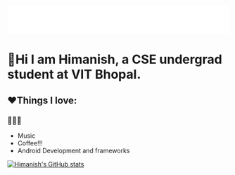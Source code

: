 <img src="https://raw.githubusercontent.com/HimanishM25/HimanishM25/exp/assets/effects.svg" alt="Himanish Mandrekar" />

# 👋Hi I am **Himanish**, a CSE undergrad student at VIT Bhopal. 
## ❤️Things I love:
### 🎅🎅🎅
 <ul>
  <li>Music</li>
  <li>Coffee!!!</li>
  <li>Android Development and frameworks</li>
</ul>

[![Himanish's GitHub stats](https://github-readme-stats.vercel.app/api?username=HimanishM25&show_icons=true&count_private=true&theme=gruvbox_light)](https://github.com/HimanishM25/github-readme-stats)
